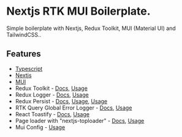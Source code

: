 # Nextjs RTK MUI Boilerplate. 

Simple boilerplate with Nextjs, Redux Toolkit, MUI (Material UI) and TailwindCSS..

## Features

- [Typescript](https://www.typescriptlang.org/)
- [Nextjs](https://nextjs.org/docs/getting-started/installation)
- [MUI](https://mui.com/material-ui/getting-started/installation/)
- Redux Toolkit - [Docs](https://redux-toolkit.js.org/introduction/getting-started), [Usage](https://github.com/curlyzik/nextjs-mui-rtk/blob/main/src/redux/store.ts)
- Redux Logger - [Docs](https://www.npmjs.com/package/redux-logger), [Usage](https://github.com/curlyzik/nextjs-mui-rtk/blob/main/src/redux/middlewares/customLogger.ts)
- Redux Persist - [Docs](https://www.npmjs.com/package/redux-persist), [Usage](https://github.com/curlyzik/nextjs-mui-rtk/blob/main/src/redux/store.ts), [Usage](https://github.com/curlyzik/nextjs-mui-rtk/blob/main/src/redux/cutomStorage.ts)
- RTK Query Global Error Logger - [Docs](https://redux-toolkit.js.org/rtk-query/usage/error-handling#handling-errors-at-a-macro-level), [Usage](https://github.com/curlyzik/nextjs-mui-rtk/blob/main/src/redux/middlewares/rtkQueryErrorLogger.ts)
- React Toastify - [Docs](https://www.npmjs.com/package/react-toastify), [Usage](https://github.com/curlyzik/nextjs-mui-rtk/blob/main/src/utils/displaySuccessMessage.tsx)
- Page loader with "nextjs-toploader" - [Docs](https://www.npmjs.com/package/nextjs-toploader), [Usage](https://github.com/curlyzik/nextjs-mui-rtk/blob/main/src/app/layout.tsx)
- Mui Config - [Usage](https://github.com/curlyzik/nextjs-mui-rtk/blob/main/src/_lib/MuiTheme.tsx)
